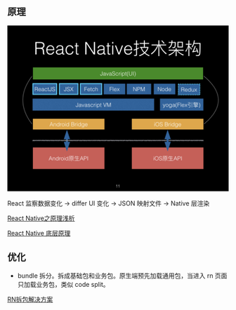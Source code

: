 ## 原理

![](../assets/rn.jpg)

React 监察数据变化 -> differ UI 变化 -> JSON 映射文件 -> Native 层渲染

[React Native之原理浅析](http://blog.poetries.top/2019/10/02/rn-yuanli/)

[React Native 底层原理](https://zhuanlan.zhihu.com/p/41920417)

## 优化

* bundle 拆分。拆成基础包和业务包。原生端预先加载通用包，当进入 rn 页面只加载业务包，类似 code split。

[RN拆包解决方案](https://juejin.im/post/6844904053365800968)